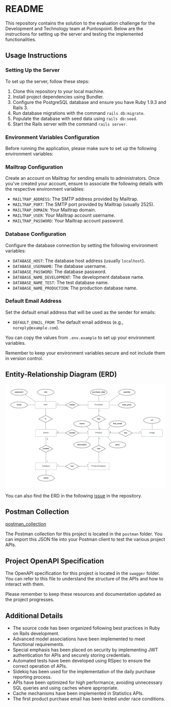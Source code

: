 # README

This repository contains the solution to the evaluation challenge for the Development and Technology team at Puntospoint. Below are the instructions for setting up the server and testing the implemented functionalities.

## Usage Instructions

### Setting Up the Server

To set up the server, follow these steps:

1. Clone this repository to your local machine.
2. Install project dependencies using Bundler.
3. Configure the PostgreSQL database and ensure you have Ruby 1.9.3 and Rails 3.
4. Run database migrations with the command `rails db:migrate`.
5. Populate the database with seed data using `rails db:seed`.
6. Start the Rails server with the command `rails server`.

### Environment Variables Configuration

Before running the application, please make sure to set up the following environment variables:

### Mailtrap Configuration

Create an account on Mailtrap for sending emails to administrators. Once you've created your account, ensure to associate the following details with the respective environment variables:

- `MAILTRAP_ADDRESS`: The SMTP address provided by Mailtrap.
- `MAILTRAP_PORT`: The SMTP port provided by Mailtrap (usually 2525).
- `MAILTRAP_DOMAIN`: Your Mailtrap domain.
- `MAILTRAP_USER`: Your Mailtrap account username.
- `MAILTRAP_PASSWORD`: Your Mailtrap account password.

### Database Configuration

Configure the database connection by setting the following environment variables:

- `DATABASE_HOST`: The database host address (usually `localhost`).
- `DATABASE_USERNAME`: The database username.
- `DATABASE_PASSWORD`: The database password.
- `DATABASE_NAME_DEVELOPMENT`: The development database name.
- `DATABASE_NAME_TEST`: The test database name.
- `DATABASE_NAME_PRODUCTION`: The production database name.

### Default Email Address

Set the default email address that will be used as the sender for emails:

- `DEFAULT_EMAIL_FROM`: The default email address (e.g., `noreply@example.com`).

You can copy the values from `.env.example` to set up your environment variables.

Remember to keep your environment variables secure and not include them in version control.


## Entity-Relationship Diagram (ERD)

![DER](/app/assets/images/DER.png)

You can also find the ERD in the following [issue](https://github.com/valentinopfarherr/ecommerce-rails-3/issues/1) in the repository.

## Postman Collection

[postman_collection](postman/collection.json)

The Postman collection for this project is located in the `postman` folder. You can import this JSON file into your Postman client to test the various project APIs.

## Project OpenAPI Specification

The OpenAPI specification for this project is located in the `swagger` folder. You can refer to this file to understand the structure of the APIs and how to interact with them.

Please remember to keep these resources and documentation updated as the project progresses.

## Additional Details

- The source code has been organized following best practices in Ruby on Rails development.
- Advanced model associations have been implemented to meet functional requirements.
- Special emphasis has been placed on security by implementing JWT authentication for APIs and securely storing credentials.
- Automated tests have been developed using RSpec to ensure the correct operation of APIs.
- Sidekiq has been used for the implementation of the daily purchase reporting process.
- APIs have been optimized for high performance, avoiding unnecessary SQL queries and using caches where appropriate.
- Cache mechanisms have been implemented in Statistics APIs.
- The first product purchase email has been tested under race conditions.

